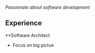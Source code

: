_Passionate about software development_

Experience
---------
**Software Architect

- Focus on big pictue
